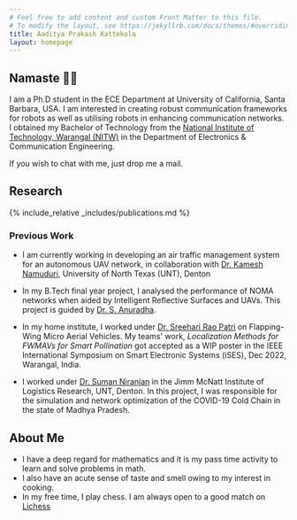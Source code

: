 ```yaml
---
# Feel free to add content and custom Front Matter to this file.
# To modify the layout, see https://jekyllrb.com/docs/themes/#overriding-theme-defaults
title: Aaditya Prakash Kattekola
layout: homepage
---
```

## Namaste 🙏🏽

I am a Ph.D student in the ECE Department at University of California, Santa Barbara, USA. I am interested in creating robust communication frameworks for robots as well as utilising robots in enhancing communication networks. I obtained my Bachelor of Technology from the [National Institute of Technology, Warangal (NITW)](https://www.nitw.ac.in) in the Department of Electronics & Communication Engineering.

If you wish to chat with me, just drop me a mail.

## Research

{% include_relative _includes/publications.md %}

### Previous Work

* I am currently working in developing an air traffic management system for an autonomous UAV network, in collaboration with [Dr. Kamesh Namuduri](https://facultyinfo.unt.edu/faculty-profile?profile=kn0100), University of North Texas (UNT), Denton 

* In my B.Tech final year project, I analysed the performance of NOMA networks when aided by Intelligent Reflective Surfaces and UAVs. This project is guided by [Dr. S. Anuradha](https://wsdc.nitw.ac.in/facultynew/facultyprofile/id/16306).

* In my home institute, I worked under [Dr. Sreehari Rao Patri](https://wsdc.nitw.ac.in/facultynew/facultyprofile/id/16301) on Flapping-Wing Micro Aerial Vehicles. My teams' work, _Localization Methods for FWMAVs for Smart Pollination_ got accepted as a WIP poster in the IEEE International Symposium on Smart Electronic Systems (iSES), Dec 2022, Warangal, India.

* I worked under [Dr. Suman Niranjan](https://logisticsresearch.unt.edu/content/niranjan-suman) in the Jimm McNatt Institute of Logistics Research, UNT, Denton. In this project, I was responsible for the simulation and network optimization of the COVID-19 Cold Chain in the state of Madhya Pradesh.

## About Me

- I have a deep regard for mathematics and it is my pass time activity to learn and solve problems in math.
- I also have an acute sense of taste and smell owing to my interest in cooking.
- In my free time, I play chess. I am always open to a good match on [Lichess](https://lichess.org/@/AadityaP)

<!--
You can use HTML elements in Markdown, such as the comment element, and they won't be affected by a markdown parser. However, if you create an HTML element in your markdown file, you cannot use markdown syntax within that element's contents.
-->
